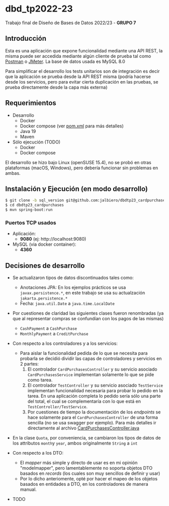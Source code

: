 # dbd_tp2022-23
Trabajo final de Diseño de Bases de Datos 2022/23 - **GRUPO 7**

## Introducción

Esta es una aplicación que expone funcionalidad mediante una API REST, la misma puede ser accedida mediante algún cliente de prueba tal como [Postman](https://www.postman.com/) o [JMeter](https://jmeter.apache.org/). La base de datos usada es MySQL 8.0

Para simplificar el desarrollo los tests unitarios son de integración es decir que la aplicación se prueba desde la API REST misma (podría hacerse desde los servicios, pero para evitar cierta duplicación en las pruebas, se prueba directamente desde la capa más externa)

## Requerimientos

- Desarrollo
  - Docker
  - Docker compose (ver [pom.xml](pom.xml) para más detalles)
  - Java 19
  - Maven
- Sólo ejecución (TODO)
  - Docker
  - Docker compose

El desarrollo se hizo bajo Linux (openSUSE 15.4), no se probó en otras plataformas (macOS, Windows), pero debería funcionar sin problemas en ambas.

## Instalación y Ejecución (en modo desarrollo)

```bash
$ git clone -b sql_version git@github.com:jalbiero/dbdtp23_cardpurchases_grupo7.git
$ cd dbdtp23_cardpurchases
$ mvn spring-boot:run
```

### Puertos TCP usados

- Aplicación: 
  - **9080** (ej: http://localhost:9080)
- MySQL (via docker container): 
  - **4360**


## Decisiones de desarrollo


- Se actualizaron tipos de datos discontinuados tales como:
  - Anotaciones JPA: En los ejemplos prácticos se usa `javax.persistence.*`, en este trabajo se usa su actualzación `jakarta.persistence.*`
  - Fecha: `java.util.Date` a `java.time.LocalDate`
- Por cuestiones de claridad las siguientes clases fueron renombradas (ya que al representar compras se confundían con los pagos de las mismas)
  - `CashPayment` a `CashPurchase`
  - `MonthlyPayment` a `CreditPurchase`
- Con respecto a los controladores y a los servicios:
  - Para aislar la funcionalidad pedida de lo que se necesita para probarla se decidió dividir las capas de controladores y servicios en 2 partes:
    1. El controlador `CardPurchasesController` y su servicio asociado `CardPurchasesService` implementan solamente lo que se pide como tarea.
    2. El controlador `TestController` y su servicio asociado `TestService` implementan funcionalidad necesaria para probar lo pedido en la tarea. En una aplicación completa lo pedido sería sólo una parte del total, el cual se complementaría con lo que está en `TestController/TestService`.
    3. Por cuestiones de tiempo la documentación de los _endpoints_ se hace solamente para el `CardPurchasesController` de una forma sencilla (no se usa swagger por ejemplo). Para más detalles ir directamente al archivo [CardPurchasesController.java](src/main/java/com/tpdbd/cardpurchases/controllers/CardPurchasesController.java)
- En la clase `Quota`, por conveniencia, se cambiaron los tipos de datos de los attributos `month`y `year`, ambos originalmente `String` a `int`
- Con respecto a los DTO:
  - El _mapper_ más simple y directo de usar es en mi opinión "modelmapper", pero lamentablemente no soporta objetos DTO basados en _records_ (los cuales son muy sencillos de definir y usar)
  -  Por lo dicho anteriomente, opté por hacer el mapeo de los objetos basados en entidades a DTO, en los controladores de manera manual.

- TODO 
  